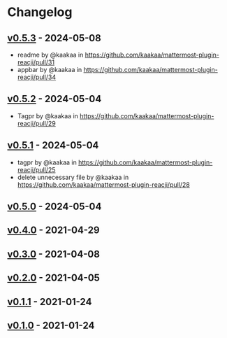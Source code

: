 # Changelog

## [v0.5.3](https://github.com/kaakaa/mattermost-plugin-reacji/compare/v0.5.2...v0.5.3) - 2024-05-08
- readme by @kaakaa in https://github.com/kaakaa/mattermost-plugin-reacji/pull/31
- appbar by @kaakaa in https://github.com/kaakaa/mattermost-plugin-reacji/pull/34

## [v0.5.2](https://github.com/kaakaa/mattermost-plugin-reacji/compare/v0.5.1...v0.5.2) - 2024-05-04
- Tagpr by @kaakaa in https://github.com/kaakaa/mattermost-plugin-reacji/pull/29

## [v0.5.1](https://github.com/kaakaa/mattermost-plugin-reacji/compare/v0.5.0...v0.5.1) - 2024-05-04
- tagpr by @kaakaa in https://github.com/kaakaa/mattermost-plugin-reacji/pull/25
- delete unnecessary file by @kaakaa in https://github.com/kaakaa/mattermost-plugin-reacji/pull/28

## [v0.5.0](https://github.com/kaakaa/mattermost-plugin-reacji/compare/v0.5.0...v0.5.0) - 2024-05-04

## [v0.4.0](https://github.com/kaakaa/mattermost-plugin-reacji/compare/v0.5.0...v0.4.0) - 2021-04-29

## [v0.3.0](https://github.com/kaakaa/mattermost-plugin-reacji/compare/v0.5.0...v0.3.0) - 2021-04-08

## [v0.2.0](https://github.com/kaakaa/mattermost-plugin-reacji/compare/v0.5.0...v0.2.0) - 2021-04-05

## [v0.1.1](https://github.com/kaakaa/mattermost-plugin-reacji/compare/v0.5.0...v0.1.1) - 2021-01-24

## [v0.1.0](https://github.com/kaakaa/mattermost-plugin-reacji/compare/v0.5.0...v0.1.0) - 2021-01-24

